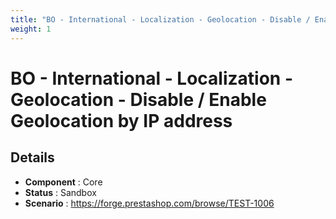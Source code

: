 ```yaml
---
title: "BO - International - Localization - Geolocation - Disable / Enable Geolocation by IP address"
weight: 1
---
```


# BO - International - Localization - Geolocation - Disable / Enable Geolocation by IP address
## Details
* **Component** : Core
* **Status** : Sandbox
* **Scenario** : https://forge.prestashop.com/browse/TEST-1006
